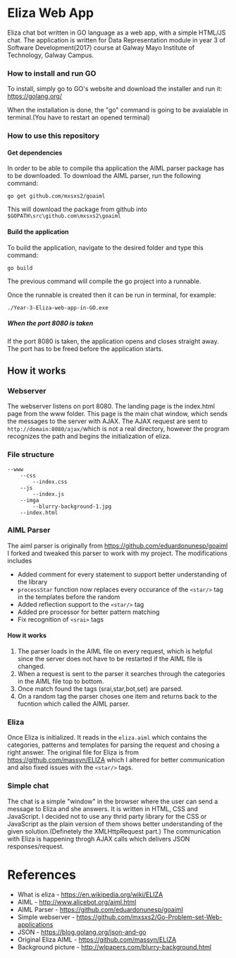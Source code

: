 # Eliza Web App
Eliza chat bot written in GO language as a web app, with a simple HTML/JS chat.
The application is written for Data Representation module in year 3 of Software Development(2017) course at Galway Mayo Institute of Technology, Galway Campus. 

### How to install and run GO

To install, simply go to GO's website and download the installer and run it: https://golang.org/

When the installation is done, the "go" command is going to be avaialable in terminal.(You have to restart an opened terminal)

### How to use this repository

#### Get dependencies
In order to be able to compile tha application the AIML parser package has to be downloaded.
To download the AIML parser, run the following command:
```
go get github.com/mxsxs2/goaiml
```
This will download the package from github into ```$GOPATH\src\github.com\mxsxs2\goaiml```
#### Build the application
To build the application, navigate to the desired folder and type this command: 
```
go build 
```

The previous command will compile the go project into a runnable.

Once the runnable is created then it can be run in terminal, for example: 
```
./Year-3-Eliza-web-app-in-GO.exe
```
##### When the port 8080 is taken
If the port 8080 is taken, the application opens and closes straight away. The port has to be freed before the application starts.

## How it works
### Webserver
The webserver listens on port 8080. 
The landing page is the index.html page from the www folder. 
This page is the main chat window, which sends the messages to the server with AJAX.
The AJAX request are sent to ```http://domain:8080/ajax/```which is not a real directory, however the program recognizes the path and begins the initialization of eliza. 
### File structure
```
--www
    --css
        --index.css
    --js
        --index.js
    --imga
        --blurry-background-1.jpg
    --index.html
```
### AIML Parser
The aiml parser is originally from https://github.com/eduardonunesp/goaiml
I forked and tweaked this parser to work with my project.
The modifications includes
* Added comment for every statement to support better understanding of the library
* ```processStar``` function now replaces every occurance of the ```<star/>``` tag in the templates before the random
* Added reflection support to the ```<star/>``` tag
* Added pre processor for better pattern matching
* Fix recognition of ```<srai>``` tags

#### How it works
1. The parser loads in the AIML file on every request, which is helpful since the server does not have to be restarted if the AIML file is changed.
2. When a request is sent to the parser it searches through the categories in the AIML file top to bottom.
3. Once match found the tags (srai,star,bot,set) are parsed.
4. On a random tag the parser choses one item and returns back to the fucntion which called the AIML parser.

### Eliza
Once Eliza is initialized. It reads in the ```eliza.aiml``` which contains the categories, patterns and templates for parsing the request and chosing a right answer. 
The original file for Eliza is from https://github.com/massyn/ELIZA which I altered for better communication and also fixed issues with the ```<star/>``` tags.

### Simple chat
The chat is a simple "window" in the browser where the user can send a message to Eliza and she answers.
It is written in HTML, CSS and JavaScript.
I decided not to use any thrid party library for the CSS or JavaScript as the plain version of them shows better understanding of the given solution.(Definetely the XMLHttpRequest part.)
The communication with Eliza is happening throgh AJAX calls which delivers JSON responses/request.



# References
* What is eliza - https://en.wikipedia.org/wiki/ELIZA
* AIML - http://www.alicebot.org/aiml.html
* AIML Parser - https://github.com/eduardonunesp/goaiml
* Simple webserver - https://github.com/mxsxs2/Go-Problem-set-Web-applications
* JSON - https://blog.golang.org/json-and-go
* Original Eliza AIML - https://github.com/massyn/ELIZA
* Background picture - http://wlpapers.com/blurry-background.html